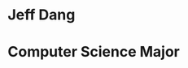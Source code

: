 <!DOCTYPE html>
<html lang="en">
  <head>
    <meta charset="utf-8">
    <meta name="viewport" content="width=device-width, initial-scale=1.0"/>
  </head>
  <body>
    <div class="description">
      <h1>Jeff Dang</h1>
      <h1>Computer Science Major</h1>
    </div>
  </body>
